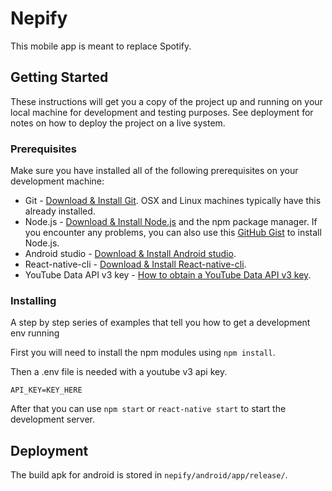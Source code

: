 # Nepify

This mobile app is meant to replace Spotify.

## Getting Started

These instructions will get you a copy of the project up and running on your local machine for development and testing purposes. See deployment for notes on how to deploy the project on a live system.

### Prerequisites

Make sure you have installed all of the following prerequisites on your development machine:

- Git - [Download & Install Git](https://git-scm.com/downloads). OSX and Linux machines typically have this already installed.
- Node.js - [Download & Install Node.js](https://nodejs.org/en/download/) and the npm package manager. If you encounter any problems, you can also use this [GitHub Gist](https://gist.github.com/isaacs/579814) to install Node.js.
- Android studio - [Download & Install Android studio](https://developer.android.com/studio).
- React-native-cli - [Download & Install React-native-cli](https://www.npmjs.com/package/react-native-cli).
- YouTube Data API v3 key - [How to obtain a YouTube Data API v3 key](https://www.slickremix.com/docs/get-api-key-for-youtube/).

### Installing

A step by step series of examples that tell you how to get a development env running

First you will need to install the npm modules using `npm install`.

Then a .env file is needed with a youtube v3 api key.

```
API_KEY=KEY_HERE
```

After that you can use `npm start` or `react-native start` to start the development server.

## Deployment

The build apk for android is stored in `nepify/android/app/release/`.
